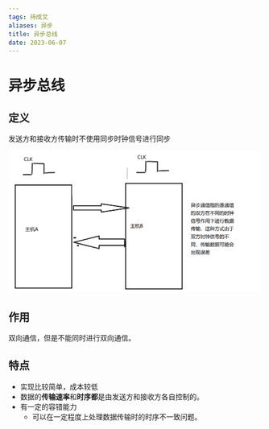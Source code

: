 ```yaml
---
tags: 待成文
aliases: 异步
title: 异步总线
date: 2023-06-07
---
```

# 异步总线

## 定义

发送方和接收方传输时不使用同步时钟信号进行同步

![](assets/20230607215938816.png)

## 作用

双向通信，但是不能同时进行双向通信。

## 特点

- 实现比较简单，成本较低
- 数据的**传输速率**和**时序都**是由发送方和接收方各自控制的。
- 有一定的容错能力
	- 可以在一定程度上处理数据传输时的时序不一致问题。
